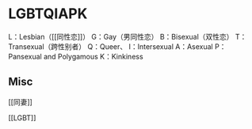 # LGBTQIAPK

L：Lesbian（[[同性恋]]）
G：Gay（男同性恋）
B：Bisexual（双性恋）
T：Transexual（跨性别者）
Q：Queer、
I：Intersexual
A：Asexual
P：Pansexual and Polygamous
K：Kinkiness







## Misc

[[同妻]]

[[LGBT]]

